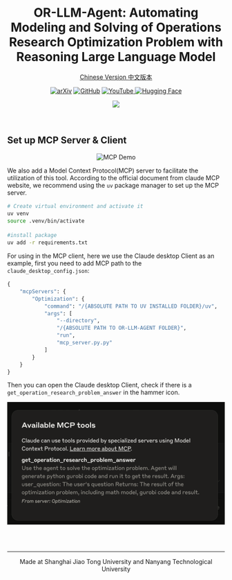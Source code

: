 
<div align="center">
<h1 align="center">
OR-LLM-Agent: Automating Modeling and Solving of Operations Research Optimization Problem with Reasoning Large Language Model
</h1>

[Chinese Version 中文版本](./README_MCP_CN.md)

<p align="center"> 
<a href="https://arxiv.org/abs/2503.10009" target="_blank"><img src="https://img.shields.io/badge/arXiv-Paper-FF6B6B?style=for-the-badge&logo=arxiv&logoColor=white" alt="arXiv"></a>
<a href="https://github.com/bwz96sco/or_llm_agent"><img src="https://img.shields.io/badge/GitHub-Code-4A90E2?style=for-the-badge&logo=github&logoColor=white" alt="GitHub"></a>  
<a href="https://youtu.be/O_0jd940nGk?si=c3JBRga1pJfI21wL" target="_blank">
<img src="https://img.shields.io/badge/YouTube-Video-FF0000?style=for-the-badge&logo=youtube&logoColor=white" alt="YouTube">
</a>
<a href="https://huggingface.co/datasets/SJTU/BWOR" target="_blank">
<img src="https://img.shields.io/badge/HuggingFace-DataSet-FFD21E?style=for-the-badge&logo=huggingface&logoColor=black" alt="Hugging Face">
</a>
</p>

![](assets/dynamic.gif?autoplay=1)
</div>



<br>

## Set up MCP Server & Client

<div align="center">
<img src="../assets/MCP.gif" alt="MCP Demo" width="800" height="auto">
</div>

We also add a Model Context Protocol(MCP) server to facilitate the utilization of this tool. According to the official document from claude MCP website, we recommend using the `uv` package manager to set up the MCP server.

```bash
# Create virtual environment and activate it
uv venv
source .venv/bin/activate

#install package
uv add -r requirements.txt
```

For using in the MCP client, here we use the Claude desktop Client as an example, first you need to add MCP path to the `claude_desktop_config.json`:

```python
{
    "mcpServers": {
        "Optimization": {
            "command": "/{ABSOLUTE PATH TO UV INSTALLED FOLDER}/uv",
            "args": [
                "--directory",
                "/{ABSOLUTE PATH TO OR-LLM-AGENT FOLDER}",
                "run",
                "mcp_server.py.py"
            ]
        }
    }
}
```

Then you can open the Claude desktop Client, check if there is a `get_operation_research_problem_answer` in the hammer icon.	

<img src="../assets/mcp_client.png" alt="mcp_client" width="1000" height="auto" div align=center>

<br><br>

---
<p align="center">
Made at Shanghai Jiao Tong University and Nanyang Technological University
</p>

